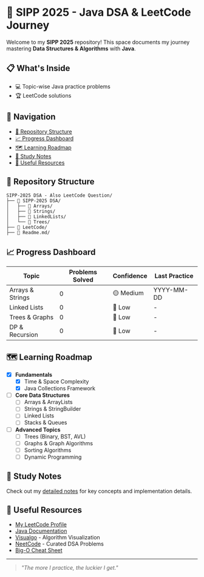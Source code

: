 # 🚀 SIPP 2025 - Java DSA & LeetCode Journey

Welcome to my **SIPP 2025** repository! This space documents my journey mastering **Data Structures & Algorithms** with **Java**.

## 📋 What's Inside
- 💻 Topic-wise Java practice problems
- 🏆 LeetCode solutions

## 📑 Navigation

- [📂 Repository Structure](#repository-structure)
- [📈 Progress Dashboard](#progress-dashboard)
- [🗺️ Learning Roadmap](#learning-roadmap)
- [📝 Study Notes](#study-notes)
- [🔗 Useful Resources](#useful-resources)

## 📂 Repository Structure

```
SIPP-2025 DSA - Also LeetCode Question/
├── 📁 SIPP-2025 DSA/
│   ├── 📁 Arrays/
│   ├── 📁 Strings/
│   ├── 📁 LinkedLists/
│   └── 📁 Trees/
├── 📁 LeetCode/
├── 📁 Readme.md/
```

## 📈 Progress Dashboard

| Topic | Problems Solved | Confidence | Last Practice |
|-------|----------------|------------|--------------|
| Arrays & Strings | 0 | 🟡 Medium | YYYY-MM-DD |
| Linked Lists | 0 | 🔴 Low | - |
| Trees & Graphs | 0 | 🔴 Low | - |
| DP & Recursion | 0 | 🔴 Low | - |

## 🗺️ Learning Roadmap

- [x] **Fundamentals**
    - [x] Time & Space Complexity
    - [x] Java Collections Framework

- [ ] **Core Data Structures**
    - [ ] Arrays & ArrayLists
    - [ ] Strings & StringBuilder
    - [ ] Linked Lists
    - [ ] Stacks & Queues

- [ ] **Advanced Topics**
    - [ ] Trees (Binary, BST, AVL)
    - [ ] Graphs & Graph Algorithms
    - [ ] Sorting Algorithms
    - [ ] Dynamic Programming

## 📝 Study Notes

Check out my [detailed notes](./Class-Notes) for key concepts and implementation details.

## 🔗 Useful Resources

- [My LeetCode Profile](https://leetcode.com/vipinyadav01/)
- [Java Documentation](https://docs.oracle.com/en/java/)
- [Visualgo](https://visualgo.net/en) - Algorithm Visualization
- [NeetCode](https://neetcode.io/) - Curated DSA Problems
- [Big-O Cheat Sheet](https://www.bigocheatsheet.com/)

---

> *"The more I practice, the luckier I get."*
